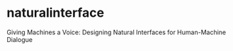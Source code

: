 # naturalinterface
Giving Machines a Voice: Designing Natural Interfaces for Human-Machine Dialogue
